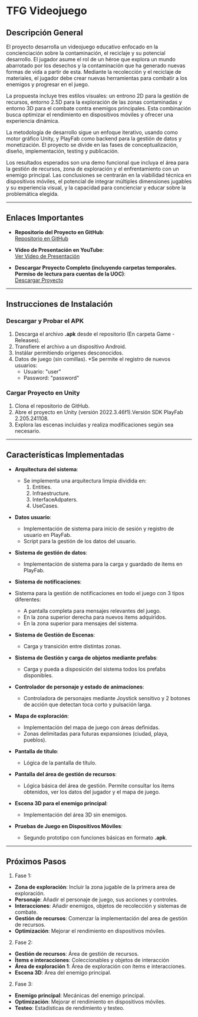 # **TFG Videojuego**

## **Descripción General**

El proyecto desarrolla un videojuego educativo enfocado en la concienciación sobre la contaminación, el reciclaje y su potencial desarrollo. El jugador asume el rol de un héroe que explora un mundo abarrotado por los desechos y la contaminación que ha generado nuevas formas de vida a partir de esta. Mediante la recolección y el reciclaje de materiales, el jugador debe crear nuevas herramientas para combatir a los enemigos y progresar en el juego.

La propuesta incluye tres estilos visuales: un entrono 2D para la gestión de recursos, entorno 2.5D para la exploración de las zonas contaminadas y entorno 3D para el combate contra enemigos principales. Esta combinación busca optimizar el rendimiento en dispositivos móviles y ofrecer una experiencia dinámica.

La metodología de desarrollo sigue un enfoque iterativo, usando como motor gráfico Unity, y PlayFab como backend para la gestión de datos y monetización. El proyecto se divide en las fases de conceptualización, diseño, implementación, testing y publicación. 

Los resultados esperados son una demo funcional que incluya el área para la gestión de recursos, zona de exploración y el enfrentamiento con un enemigo principal. Las conclusiones se centrarán en la viabilidad técnica en dispositivos móviles, el potencial de integrar múltiples dimensiones jugables y su experiencia visual, y la capacidad para concienciar y educar sobre la problemática elegida.


---
## **Enlaces Importantes**

- **Repositorio del Proyecto en GitHub**:  
  [Repositorio en GitHub](https://github.com/vdiazig/TFG.git)

- **Video de Presentación en YouTube**:  
  [Ver Video de Presentación](https://youtu.be/LmymTMK7em8)

- **Descargar Proyecto Completo (incluyendo carpetas temporales. Permiso de lectura para cuentas de la UOC)**:  
  [Descargar Proyecto](https://drive.google.com/drive/folders/1jUVGiyX3MGTcygm-2j9UK0tRGyxM4DO_?usp=sharing)

---

## **Instrucciones de Instalación**

### **Descargar y Probar el APK**
1. Descarga el archivo **.apk** desde el repositorio (En carpeta Game - Releases).
2. Transfiere el archivo a un dispositivo Android.
3. Instálar permitiendo origenes desconocidos.
4. Datos de juego (sin comillas). *Se permite el registro de nuevos usuarios:
   - Usuario: "user"
   - Password: "password"

### **Cargar Proyecto en Unity**
1. Clona el repositorio de GitHub.
2. Abre el proyecto en Unity (versión 2022.3.46f1).Versión SDK PlayFab 2.205.241108. 
3. Explora las escenas incluidas y realiza modificaciones según sea necesario.

---

## **Características Implementadas**

- **Arquitectura del sistema**:
  - Se implementa una arquitectura limpia dividida en:
    1. Entities.
    2. Infraestructure.
    3. InterfaceAdpaters.
    4. UseCases.

- **Datos usuario**:
  - Implementación de sistema para inicio de sesión y registro de usuario en PlayFab.
  - Script para la gestión de los datos del usuario.

- **Sistema de gestión de datos**:
  - Implementación de sistema para la carga y guardado de ítems en PlayFab.

- **Sistema de notificaciones**:
- Sistema para la gestión de notificaciones en todo el juego con 3 tipos diferentes:
    - A pantalla completa para mensajes relevantes del juego.
    - En la zona superior derecha para nuevos items adquiridos.
    - En la zona superior para mensajes del sistema.

- **Sistema de Gestión de Escenas**:
  - Carga y transición entre distintas zonas.

- **Sistema de Gestión y carga de objetos mediante prefabs**:
  - Carga y pueda a disposición del sistema todos los prefabs disponibles.

- **Controlador de personaje y estado de animaciones**:
  - Controladora de personajes mediante Joystick sensitivo y 2 botones de acción que detectan toca corto y pulsación larga.

- **Mapa de exploración**:
  - Implementación del mapa de juego con áreas definidas.
  - Zonas delimitadas para futuras expansiones (ciudad, playa, pueblos).

- **Pantalla de título**:
  - Lógica de la pantalla de título.

- **Pantalla del área de gestión de recursos**:
  - Lógica básica del área de gestión. Permite consultar los ítems obtenidos, ver los datos del jugador y el mapa de juego.

- **Escena 3D para el enemigo principal**:
  - Implementación del área 3D sin enemigos.

- **Pruebas de Juego en Dispositivos Móviles**:
  - Segundo prototipo con funciones básicas en formato **.apk**.

---

## **Próximos Pasos**

1. Fase 1:
- **Zona de exploración**: Incluir la zona jugable de la primera area de exploración.
- **Personaje**: Añadir el personaje de juego, sus acciones y controles.
- **Interacciones**: Añadir enemigos, objetos de recolección y sistemas de combate.
- **Gestión de recursos**: Comenzar la implementación del area de gestión de recursos.
- **Optimización**: Mejorar el rendimiento en dispositivos móviles.

2. Fase 2:
- **Gestión de recursos**: Área de gestión de recursos.
- **Ítems e interacciones**: Coleccionables y objetos de interacción
- **Área de exploración 1**: Área de exploración con ítems e interacciones.
- **Escena 3D**: Área del enemigo principal.

2. Fase 3:
- **Enemigo principal**: Mecánicas del enemigo principal.
- **Optimización**: Mejorar el rendimiento en dispositivos móviles.
- **Testeo**: Estadísticas de rendimiento y testeo.
